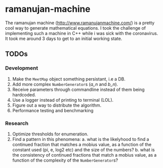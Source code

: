 # ramanujan-machine
The ramanujan machine (http://www.ramanujanmachine.com/) is a pretty cool way to generate mathematical equations.
I took the challenge of implementing such a machine in C++ while i was sick with the coronavirus.
It took me around 3 days to get to an initial working state.

## TODOs
### Development
1. Make the `MeetMap` object something persistant, i.e a DB.
2. Add more complex `NumberGenerator`s (*a\_n* and *b\_n*).
3. Receive parameters through commandline instead of them being hardcoded.
4. Use a logger instead of printing to terminal (LOL).
5. Figure out a way to distribute the algorithm.
6. Performance testing and benchmarking

### Research
1. Optimize thresholds for enumeration.
2. Find a pattern in this phenomena:
    a. what is the likelyhood to find a continued fraction that matches a mobius value,
       as a function of the constant used (pi, e, log2 etc) and the size of the numbers?
    b. what is the consistency of continued fractions that match a mobius value,
       as a function of the complexity of the `NumberGenerator`s?
